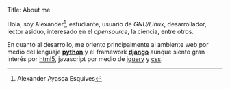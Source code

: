 Title: About me

Hola, soy Alexander[^1], estudiante,  usuario de *GNU/Linux*, desarrollador, lector asiduo, interesado en el *opensource*, la ciencia, entre otros.

En cuanto al desarrollo, me oriento principalmente al ambiente web por medio del lenguaje [**python**][python] y el framework [**django**][django] aunque siento gran interés por [html5][html5], javascript por medio de [jquery][jquery] y [css][css].

[^1]: Alexander Ayasca Esquives

[python]: http://www.python.org/
[django]: https://www.djangoproject.com/
[html5]: http://www.html5rocks.com/en/
[jquery]: http://jquery.com/
[css]: http://www.w3.org/Style/CSS/